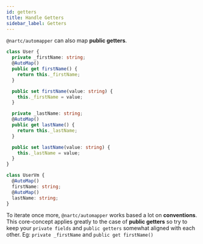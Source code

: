 ```yaml
---
id: getters
title: Handle Getters
sidebar_label: Getters
---
```


`@nartc/automapper` can also map **public getters**.

```typescript
class User {
  private _firstName: string;
  @AutoMap()
  public get firstName() {
    return this._firstName;
  }

  public set firstName(value: string) {
    this._firstName = value;
  }

  private _lastName: string;
  @AutoMap()
  public get lastName() {
    return this._lastName;
  }

  public set lastName(value: string) {
    this._lastName = value;
  }
}

class UserVm {
  @AutoMap()
  firstName: string;
  @AutoMap()
  lastName: string;
}
```

To iterate once more, `@nartc/automapper` works based a lot on **conventions**. This core-concept applies greatly to the case of **public getters** so
try to keep your `private fields` and `public getters` somewhat aligned with each other. Eg: `private _firstName` and `public get firstName()`
